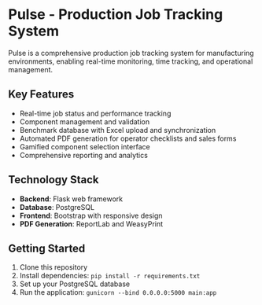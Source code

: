 # Pulse - Production Job Tracking System

Pulse is a comprehensive production job tracking system for manufacturing environments, enabling real-time monitoring, time tracking, and operational management.

## Key Features

- Real-time job status and performance tracking
- Component management and validation
- Benchmark database with Excel upload and synchronization
- Automated PDF generation for operator checklists and sales forms
- Gamified component selection interface
- Comprehensive reporting and analytics

## Technology Stack

- **Backend**: Flask web framework
- **Database**: PostgreSQL
- **Frontend**: Bootstrap with responsive design
- **PDF Generation**: ReportLab and WeasyPrint

## Getting Started

1. Clone this repository
2. Install dependencies: `pip install -r requirements.txt`
3. Set up your PostgreSQL database
4. Run the application: `gunicorn --bind 0.0.0.0:5000 main:app`